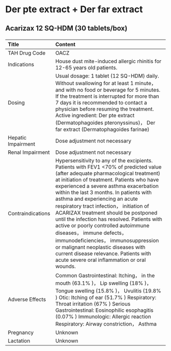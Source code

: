 # Der pte extract + Der far extract

## Acarizax 12 SQ-HDM (30 tablets/box)

##### 

| Title              | Content                                                                                                                                                                                                                                                                                                                                                                                                                                                                                                                                                                                                                                                                        |
|:-------------------|:-------------------------------------------------------------------------------------------------------------------------------------------------------------------------------------------------------------------------------------------------------------------------------------------------------------------------------------------------------------------------------------------------------------------------------------------------------------------------------------------------------------------------------------------------------------------------------------------------------------------------------------------------------------------------------|
| TAH Drug Code      | OACZ                                                                                                                                                                                                                                                                                                                                                                                                                                                                                                                                                                                                                                                                           |
| Indications        | House dust mite-induced allergic rhinitis for 12-65 years old patients.                                                                                                                                                                                                                                                                                                                                                                                                                                                                                                                                                                                                        |
| Dosing             | Usual dosage: 1 tablet (12 SQ-HDM) daily. Without swallowing for at least 1 minute， and with no food or beverage for 5 minutes. If the treatment is interrupted for more than 7 days it is recommended to contact a physician before resuming the treatment. Active ingredient: Der pte extract (Dermatophagoides pteronyssinus)， Der far extract (Dermatophagoides farinae)                                                                                                                                                                                                                                                                                                 |
| Hepatic Impairment | Dose adjustment not necessary                                                                                                                                                                                                                                                                                                                                                                                                                                                                                                                                                                                                                                                  |
| Renal Impairment   | Dose adjustment not necessary                                                                                                                                                                                                                                                                                                                                                                                                                                                                                                                                                                                                                                                  |
| Contraindications  | Hypersensitivity to any of the excipients. Patients with FEV1 <70% of predicted value (after adequate pharmacological treatment) at initiation of treatment. Patients who have experienced a severe asthma exacerbation within the last 3 months. In patients with asthma and experiencing an acute respiratory tract infection， initiation of ACARIZAX treatment should be postponed until the infection has resolved. Patients with active or poorly controlled autoimmune diseases， immune defects， immunodeficiencies， immunosuppression or malignant neoplastic diseases with current disease relevance. Patients with acute severe oral inflammation or oral wounds. |
| Adverse Effects    | Common Gastrointestinal: Itching， in the mouth (63.1% )， Lip swelling (18% )， Tongue swelling (15.8% )， Uvulitis (19.8% ) Otic: Itching of ear (51.7% ) Respiratory: Throat irritation (67% ) Serious Gastrointestinal: Eosinophilic esophagitis (0.07% ) Immunologic: Allergic reaction Respiratory: Airway constriction， Asthma                                                                                                                                                                                                                                                                                                                                         |
| Pregnancy          | Unknown                                                                                                                                                                                                                                                                                                                                                                                                                                                                                                                                                                                                                                                                        |
| Lactation          | Unknown                                                                                                                                                                                                                                                                                                                                                                                                                                                                                                                                                                                                                                                                        |

